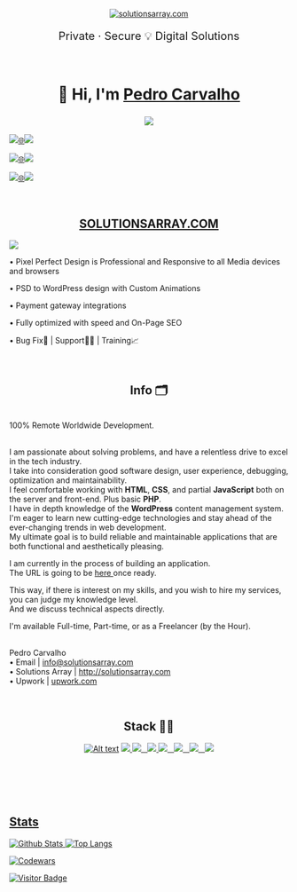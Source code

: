 <!-- WORK AREA | START -->

<!-- WORK AREA | END -->


<p align="center"><a href="https://solutionsarray.com/"><img src="http://mixed.solutionsarray.com/wp-content/uploads/2023/10/SolutionsArray1.com_.png" alt="solutionsarray.com"></a></p>

<p align="center" style="font-size:20px;">Private · Secure 💡 Digital Solutions</p>


<br>
<h1 align="center">👋 Hi, I'm <a href="https://www.linkedin.com/in/solutionsarray/" target="_blank"> Pedro Carvalho</a></h1> 
<h3 align="center"> <img src="https://readme-typing-svg.herokuapp.com?color=0357F7&lines=Web+Developer+from+Portugal+:)" /></h3>

<p><a href="http://solutionsarray.com/portfolio"><img src="http://mixed.solutionsarray.com/wp-content/uploads/2024/01/click3.png"></a><a href="http://solutionsarray.com/portfolio">🌐</a><a href="http://solutionsarray.com/portfolio"><img src="http://mixed.solutionsarray.com/wp-content/uploads/2023/11/5portfolio.png" </a></p>

<p><a href="https://mixed.solutionsarray.com/wp-content/uploads/2024/01/Pedro-Carvalho.pdf"><img src="http://mixed.solutionsarray.com/wp-content/uploads/2024/01/click3.png"></a><a href="https://mixed.solutionsarray.com/wp-content/uploads/2024/01/Pedro-Carvalho.pdf">🌐</a><a href="https://mixed.solutionsarray.com/wp-content/uploads/2024/01/Pedro-Carvalho.pdf"><img src="http://mixed.solutionsarray.com/wp-content/uploads/2023/11/6Curriculum-Vitae.png"></a></p>

<p><a href="https://www.linkedin.com/in/SolutionsArray/"><img src="http://mixed.solutionsarray.com/wp-content/uploads/2024/01/click3.png"></a><a href="https://www.linkedin.com/in/SolutionsArray/">🌐</a><a href="https://www.linkedin.com/in/SolutionsArray/"><img src="https://img.shields.io/badge/linkedin-%230077B5.svg?style=for-the-badge&amp;logo=linkedin&amp;logoColor=white"></a></p>


<br>
<h2 align="center"><a href="https://solutionsarray.com/portfolio/">SOLUTIONSARRAY.COM</a></h2>
<p><a href="https://solutionsarray.com/portfolio/"><img src="http://mixed.solutionsarray.com/wp-content/uploads/2023/09/SolutionsArray_Homepage.png"></a></p>

• Pixel Perfect Design is Professional and Responsive to all Media devices and browsers</p>
• PSD to WordPress design with Custom Animations</p>
• Payment gateway integrations</p>
• Fully optimized with speed and On-Page SEO</p>
• Bug Fix🐞 | Support👨‍🔧 | Training📈</p>


<br>
<h2 align="center"> Info 🗂️ </h2>

<br>100% Remote Worldwide Development.</p>

<br>I am passionate about solving problems, and have a relentless drive to excel in the tech industry.
<br>I take into consideration good software design, user experience, debugging, optimization and maintainability. 
<br>I feel comfortable working with <b>HTML</b>, <b>CSS</b>, and partial <b>JavaScript</b> both on the server and front-end. Plus basic <b>PHP</b>.
<br>I have in depth knowledge of the <b>WordPress</b> content management system.
<br>I'm eager to learn new cutting-edge technologies and stay ahead of the ever-changing trends in web development. 
<br>My ultimate goal is to build reliable and maintainable applications that are both functional and aesthetically pleasing.

<p>I am currently in the process of building an application.
<br>The URL is going to be <a href="#"> here </a> once ready.</p>  

<p>This way, if there is interest on my skills, and you wish to hire my services, you can judge my knowledge level.
<br>And we discuss technical aspects directly.</p>

<p>I'm available Full-time, Part-time, or as a Freelancer (by the Hour).</p>

<br>Pedro Carvalho
<br>• Email | info@solutionsarray.com
<br>• Solutions Array | http://solutionsarray.com
<br>• Upwork | <a href="https://www.upwork.com/freelancers/~01fffa4af07a0652d8?viewMode=1">upwork.com</a>


<!-- <br>
<h2 align="center">Skills 🪛</h2> 

<p align="center">⮟</p>
<p align="center"><b>| PHP | HTML5 | CSS3 | JavaScript | React |</b></p> -->

<!-- <p align="center"><b>| Portuguese - C2 | English - C1 | Spanish - B2|</center></b></p> -->

<!--<br><br>
This is what I guarantee:
<br>✅ Fast response time and excellent communication skills.
<br>✅ Great Value Services.
<br>✅ Wide Spectrum Of Skills & Experience.-->


<br>
<h2 align="center">Stack 👨‍💻</h2>
<p align="center">
<a href="https://www.php.net/"><img src="http://mixed.solutionsarray.com/wp-content/uploads/2023/08/php.jpg" alt="Alt text"></a>
<a href="https://laravel.com/"><img src="http://mixed.solutionsarray.com/wp-content/uploads/2023/08/Laravel.png"</a>
<a href="https://en.wikipedia.org/wiki/JavaScript"><img src="http://mixed.solutionsarray.com/wp-content/uploads/2023/08/JavaScript.png"</a>
&nbsp;&nbsp;<a href="https://nodejs.org/en"><img src="http://mixed.solutionsarray.com/wp-content/uploads/2023/08/Node.js.png"</a>
<a href="https://react.dev/"><img src="http://mixed.solutionsarray.com/wp-content/uploads/2023/11/react1.png"</a>
&nbsp;&nbsp;<a href="https://nextjs.org/"><img src="http://mixed.solutionsarray.com/wp-content/uploads/2023/11/Nextjs-logo.svg_.png"</a>
&nbsp;&nbsp;<a href="https://www.postgresql.org/"><img src="http://mixed.solutionsarray.com/wp-content/uploads/2023/09/5small_PostgreSQL.png"</a>
&nbsp;&nbsp;<a href="https://nginx.org/en/"><img src="http://mixed.solutionsarray.com/wp-content/uploads/2023/09/small_Nginx.png"</a>
</p>
<br><br><br>


<!-- [![Alt text](http://mixed.solutionsarray.com/wp-content/uploads/2023/08/portugal-flag-icon-32.png)](https://en.wikipedia.org/wiki/Portuguese_language)&nbsp;C2 &nbsp;
[![Alt text](http://mixed.solutionsarray.com/wp-content/uploads/2023/08/united-states-of-america-flag-3d-icon-32.png)](https://en.wikipedia.org/wiki/American_English)&nbsp;C1 &nbsp;
[![Alt text](http://mixed.solutionsarray.com/wp-content/uploads/2023/08/spain-flag-icon-32.png)](https://en.wikipedia.org/wiki/Spanish_language)&nbsp;B2

<p>🫡 I’m currently improving my <img src="http://mixed.solutionsarray.com/wp-content/uploads/2024/01/js.png" alt="JavaScript"> skills.
<br>&nbsp;&nbsp;&nbsp;&nbsp;&nbsp;&nbsp;&nbsp;&nbsp;&nbsp;&nbsp;&nbsp;&nbsp;&nbsp;&nbsp;&nbsp;&nbsp;&nbsp;&nbsp;&nbsp;&nbsp;&nbsp;&nbsp;&nbsp;&nbsp;&nbsp;&nbsp;&nbsp;&nbsp;&nbsp;&nbsp;&nbsp;&nbsp;&nbsp;&nbsp;&nbsp;&nbsp;&nbsp;&nbsp;&nbsp;&nbsp;&nbsp;&nbsp;&nbsp;&nbsp;&nbsp;&nbsp;&nbsp;&nbsp;&nbsp;&nbsp;&nbsp;&nbsp;&nbsp;&nbsp;&nbsp;&nbsp;&nbsp;&nbsp;&nbsp;&nbsp;&nbsp;&nbsp;&nbsp;<img src="http://mixed.solutionsarray.com/wp-content/uploads/2023/11/30_chains.png" alt="Chains">
<br>&nbsp;&nbsp;&nbsp;&nbsp;&nbsp;&nbsp;&nbsp;&nbsp;&nbsp;&nbsp;&nbsp;&nbsp;&nbsp;&nbsp;&nbsp;&nbsp;&nbsp;&nbsp;&nbsp;&nbsp;&nbsp;&nbsp;&nbsp;&nbsp;&nbsp;&nbsp;&nbsp;&nbsp;&nbsp;&nbsp;&nbsp;&nbsp;&nbsp; And learning <img src="http://mixed.solutionsarray.com/wp-content/uploads/2024/01/react.png" alt="React"></p>-->


<br>
<h2 align="left">Stats</h2>
<p><img src="https://github-readme-stats.vercel.app/api?username=pedro-su&count_private=true&show_icons=true&include_all_commits=true&theme=prussian&layout=compact" alt="Github Stats">
<img src="https://github-readme-stats.vercel.app/api/top-langs/?username=pedro-su&hide=TeX&layout=compact&theme=prussian" alt="Top Langs"></p>
<p><img src="https://github.r2v.ch/codewars?user=pedcar" alt="Codewars"></p>
<p><img src="https://visitor-badge.laobi.icu/badge?page_id=pedrocarvalho" alt="Visitor Badge"></p>


<!--
**pedrocarvalho/pedrocarvalho** is a ✨ _special_ ✨ repository because its `README.md` (this file) appears on your GitHub profile.

Here are some ideas to get you started:

- 🔭 I’m currently working on ...
- 🌱 I’m currently learning ...
- 👯 I’m looking to collaborate on ...
- 🤔 I’m looking for help with ...
- 💬 Ask me about ...
- 📫 How to reach me: ...
- 😄 Pronouns: ...
- ⚡ Fun fact: ...
-->
